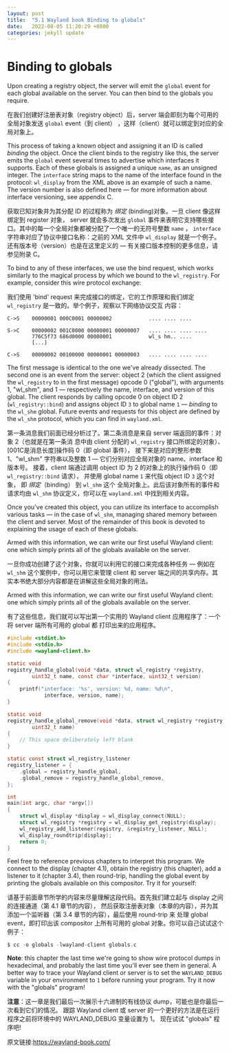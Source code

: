 ```yaml
---
layout: post
title:  "5.1 Wayland book Binding to globals"
date:   2022-08-05 11:20:29 +0800
categories: jekyll update
---
```

# Binding to globals

Upon creating a registry object, the server will emit the `global` event for
each global available on the server. You can then bind to the globals you
require.

在我们创建好注册表对象（registry object）后，server 端会即刻为每个可用的全局对象发送 `global` event（到 client）
，这样（client）就可以绑定到对应的全局对象上。

This process of taking a known object and assigning it an ID is called
*binding* the object. Once the client binds to the registry like this, the
server emits the `global` event several times to advertise which interfaces it
supports. Each of these globals is assigned a unique `name`, as an unsigned
integer. The `interface` string maps to the name of the interface found in the
protocol: `wl_display` from the XML above is an example of such a name. The
version number is also defined here &mdash; for more information about interface
versioning, see appendix C.

获取已知对象并为其分配 ID 的过程称为 *绑定* (binding)对象。一旦 client 像这样绑定到 register 对象，
server 就会多次发出 `global` 事件来表明它支持哪些接口。其中的每一个全局对象都被分配了一个唯一的无符号整数 `name` ，
`interface` 字符串对应了协议中接口名称：之前的 XML 文件中 `wl_display` 就是一个例子。还有版本号（version）也是在这里定义的 &mdash; 
有关接口版本控制的更多信息，请参见附录 C。

To bind to any of these interfaces, we use the bind request, which works
similarly to the magical process by which we bound to the `wl_registry`. For
example, consider this wire protocol exchange:

我们使用 'bind' request 来完成接口的绑定，它的工作原理和我们绑定 `wl_registry` 是一致的。举个例子，观察以下网络协议交互
内容：

```
C->S    00000001 000C0001 00000002            .... .... ....

S->C    00000002 001C0000 00000001 00000007   .... .... .... ....
        776C5f73 686d0000 00000001            wl_s hm.. ....
        [...]

C->S    00000002 00100000 00000001 00000003   .... .... .... ....
```

The first message is identical to the one we've already dissected. The second
one is an event from the server: object 2 (which the client assigned the
`wl_registry` to in the first message) opcode 0 ("global"), with arguments 1,
"wl_shm", and 1 &mdash; respectively the name, interface, and version of this 
global. The client responds by calling opcode 0 on object ID 2 
(`wl_registry::bind`) and assigns object ID `3` to global name `1` &mdash; 
*binding* to the `wl_shm` global. Future events and requests for this object
are defined by the `wl_shm` protocol, which you can find in `wayland.xml`.

第一条消息我们前面已经分析过了。第二条消息是来自 server 端返回的事件：对象 2（也就是在第一条消
息中由 client 分配的 `wl_registry` 接口所绑定的对象）、[001C是消息长度]操作码 0（即 global 事件），
接下来是对应的整形参数 1、"wl_shm" 字符串以及整数 1 &mdash; 它们分别对应全局对象的 name、interface 和版本号。
接着，client 端通过调用 object ID 为 2 的对象上的执行操作码 0（即 `wl_registry::bind` 请求），
并使用 global name `1` 来代指 object ID `3` 这个对象， 即 *绑定*（binding） 到 `wl_shm` 这个
全局对象上。此后该对象所有的事件和请求均由 `wl_shm` 协议定义，你可以在 `wayland.xml` 中找到相关内容。

Once you've created this object, you can utilize its interface to accomplish
various tasks &mdash; in the case of `wl_shm`, managing shared memory between 
the client and server. Most of the remainder of this book is devoted to 
explaining the usage of each of these globals.

Armed with this information, we can write our first useful Wayland client: one
which simply prints all of the globals available on the server.

一旦你成功创建了这个对象，你就可以利用它的接口来完成各种任务 &mdash; 例如在 `wl_shm` 这个案例中，你可以用它来管理
client 和 server 端之间的共享内存。其实本书绝大部分内容都是在讲解这些全局对象的用法。

Armed with this information, we can write our first useful Wayland client: one
which simply prints all of the globals available on the server.

有了这些信息，我们就可以写出第一个实用的 Wayland client 应用程序了：一个将 server 端所有可用的 global 都
打印出来的应用程序。

```c
#include <stdint.h>
#include <stdio.h>
#include <wayland-client.h>

static void
registry_handle_global(void *data, struct wl_registry *registry,
		uint32_t name, const char *interface, uint32_t version)
{
	printf("interface: '%s', version: %d, name: %d\n",
			interface, version, name);
}

static void
registry_handle_global_remove(void *data, struct wl_registry *registry,
		uint32_t name)
{
	// This space deliberately left blank
}

static const struct wl_registry_listener
registry_listener = {
	.global = registry_handle_global,
	.global_remove = registry_handle_global_remove,
};

int
main(int argc, char *argv[])
{
	struct wl_display *display = wl_display_connect(NULL);
	struct wl_registry *registry = wl_display_get_registry(display);
	wl_registry_add_listener(registry, &registry_listener, NULL);
	wl_display_roundtrip(display);
	return 0;
}
```

Feel free to reference previous chapters to interpret this program. We connect
to the display (chapter 4.1), obtain the registry (this chapter), add a listener
to it (chapter 3.4), then round-trip, handling the global event by printing the
globals available on this compositor. Try it for yourself:

请基于前面章节所学的内容来尽量理解这段代码。首先我们建立起与 display 之间的连接通道（第 4.1 章节的内容），
然后获取注册表对象（本章的内容），并为其添加一个监听器（第 3.4 章节的内容），最后使用 round-trip 来
处理 global event，即打印出该 compositor 上所有可用的 global 对象。你可以自己试试这个例子：

```c
$ cc -o globals -lwayland-client globals.c
```

**Note**: this chapter the last time we're going to show wire protocol dumps in
hexadecimal, and probably the last time you'll ever see them in general. A
better way to trace your Wayland client or server is to set the
`WAYLAND_DEBUG` variable in your environment to `1` before running your program.
Try it now with the "globals" program!

**注意**：这一章是我们最后一次展示十六进制的有线协议 dump，可能也是你最后一次看到它们的情况。
跟踪 Wayland client 或 server 的一个更好的方法是在运行程序之前将环境中的 WAYLAND_DEBUG 变量设置为 1。
现在试试 "globals" 程序吧!

原文链接:https://wayland-book.com/
